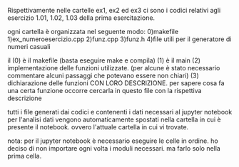 Rispettivamente nelle cartelle ex1, ex2 ed ex3 ci sono i codici relativi agli
esercizio 1.01, 1.02, 1.03 della prima esercitazione.

ogni cartella è organizzata nel seguente modo:
0)makefile
1)ex\_numeroesercizio.cpp
2)funz.cpp
3)funz.h
4)file utili per il generatore di numeri casuali

il (0) è il makefile (basta eseguire make e compila)
(1) è il main
(2) implementazione delle funzioni utilizzate. (per alcune è stato 
 necessario commentare alcuni passaggi che potevano essere non chiari)
(3) dichiarazione delle funzioni CON LORO DESCRIZIONE. per sapere cosa fa una
certa funzione occorre cercarla in questo file con la rispettiva descrizione

tutti i file generati dai codici e contenenti i dati necessari
al jupyter notebook per l'analisi dati vengono automaticamente 
spostati nella cartella in cui è presente il notebook.
ovvero l'attuale cartella in cui vi trovate. 

nota: per il jupyter notebook è necessario eseguire le celle in ordine.
ho deciso di non importare ogni volta i moduli necessari. ma farlo solo nella
prima cella.

